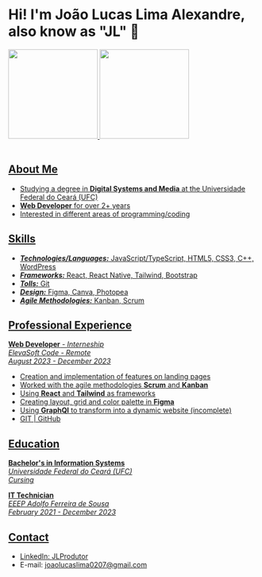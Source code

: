 # Hi! I'm João Lucas Lima Alexandre, also know as "JL" 👋

<div>
  <a href="https://github.com/JLProdutor">
  <img height="180em" src="https://github-readme-stats.vercel.app/api?username=JLProdutor&show_icons=true&theme=dark&include_all_commits=true&count_private=true"/>
  <img height="180em" src="https://github-readme-stats.vercel.app/api/top-langs/?username=JLProdutor&layout=compact&langs_count=7&theme=dark"/>
</div>
<br>

## About Me
 - Studying a degree in **Digital Systems and Media** at the Universidade Federal do Ceará (UFC)
 - **Web Developer** for over 2+ years
 - Interested in different areas of programming/coding

## Skills
- ***Technologies/Languages:*** JavaScript/TypeScript, HTML5, CSS3, C++, WordPress
- ***Frameworks:*** React, React Native, Tailwind, Bootstrap
- ***Tolls:*** Git
- ***Design:*** Figma, Canva, Photopea
- ***Agile Methodologies:*** Kanban, Scrum

## Professional Experience
**Web Developer** - *Interneship* <br/>
*ElevaSoft Code - Remote* <br/>
*August 2023 - December 2023*
- Creation and implementation of features on landing pages
- Worked with the agile methodologies **Scrum** and **Kanban**
- Using **React** and **Tailwind** as frameworks
- Creating layout, grid and color palette in **Figma**
- Using **GraphQl** to transform into a dynamic website (incomplete)
- GIT | GitHub

## Education
**Bachelor's in Information Systems** <br/>
*Universidade Federal do Ceará (UFC)* <br/>
*Cursing*

**IT Technician**  
*EEEP Adolfo Ferreira de Sousa* <br/>
*February 2021 - December 2023*

## Contact
- LinkedIn: [JLProdutor](https://github.com/JLProdutor)
- E-mail: [joaolucaslima0207@gmail.com](mailto:joaolucaslima0207@gmail.com)


